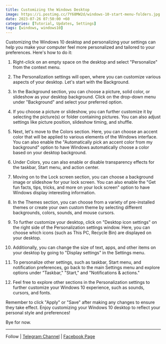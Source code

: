 ```yaml
---
title: Customizing the Windows Desktop
image: https://i.postimg.cc/7Y68MW2d/windows-10-start-menu-folders.jpg
date: 2023-07-26 07:50:00 +60
categories: [Tutorial, Updates, Settings]
tags: [windows, windows10]
---
```


Customizing the Windows 10 desktop and personalizing your settings can help you make your computer feel more personalized and tailored to your preferences. Here's how to do it:

1. Right-click on an empty space on the desktop and select "Personalize" from the context menu.

2. The Personalization settings will open, where you can customize various aspects of your desktop. Let's start with the Background.

3. In the Background section, you can choose a picture, solid color, or slideshow as your desktop background. Click on the drop-down menu under "Background" and select your preferred option.

4. If you choose a picture or slideshow, you can further customize it by selecting the picture(s) or folder containing pictures. You can also adjust settings like picture position, slideshow timing, and shuffle.

5. Next, let's move to the Colors section. Here, you can choose an accent color that will be applied to various elements of the Windows interface. You can also enable the "Automatically pick an accent color from my background" option to have Windows automatically choose a color based on your desktop background.

6. Under Colors, you can also enable or disable transparency effects for the taskbar, Start menu, and action center.

7. Moving on to the Lock screen section, you can choose a background image or slideshow for your lock screen. You can also enable the "Get fun facts, tips, tricks, and more on your lock screen" option to have Windows display interesting information.

8. In the Themes section, you can choose from a variety of pre-installed themes or create your own custom theme by selecting different backgrounds, colors, sounds, and mouse cursors.

9. To further customize your desktop, click on "Desktop icon settings" on the right side of the Personalization settings window. Here, you can choose which icons (such as This PC, Recycle Bin) are displayed on your desktop.

10. Additionally, you can change the size of text, apps, and other items on your desktop by going to "Display settings" in the Settings menu.

11. To personalize other settings, such as taskbar, Start menu, and notification preferences, go back to the main Settings menu and explore options under "Taskbar," "Start," and "Notifications & actions."

12. Feel free to explore other sections in the Personalization settings to further customize your Windows 10 experience, such as sounds, cursors, and fonts.

Remember to click "Apply" or "Save" after making any changes to ensure they take effect. Enjoy customizing your Windows 10 desktop to reflect your personal style and preferences!


Bye for now. 

---

Follow | [Telegram Channel](https://t.me/pcdrills/) | [Facebook Page](https://facebook.com/pcdrillsofficial/)